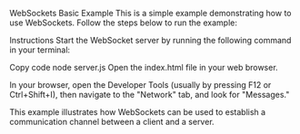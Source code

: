 
WebSockets Basic Example
This is a simple example demonstrating how to use WebSockets. Follow the steps below to run the example:

Instructions
Start the WebSocket server by running the following command in your terminal:

Copy code
node server.js
Open the index.html file in your web browser.

In your browser, open the Developer Tools (usually by pressing F12 or Ctrl+Shift+I), then navigate to the "Network" tab, and look for "Messages."

This example illustrates how WebSockets can be used to establish a communication channel between a client and a server.
